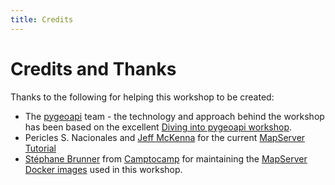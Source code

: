 ```yaml
---
title: Credits
---
```


# Credits and Thanks

Thanks to the following for helping this workshop to be created:

- The [pygeoapi](https://pygeoapi.io/) team - the technology and approach behind the workshop has been based on the excellent
  [Diving into pygeoapi workshop](https://dive.pygeoapi.io/).
- Pericles S. Nacionales and [Jeff McKenna](https://github.com/jmckenna)
  for the current [MapServer Tutorial](https://mapserver.org/tutorial/index.html)
- [Stéphane Brunner](https://github.com/sbrunner) from [Camptocamp](https://www.camptocamp.com/)
  for maintaining the [MapServer Docker images](https://github.com/camptocamp/docker-mapserver) used in this workshop.
